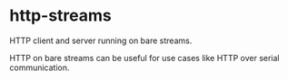# http-streams

HTTP client and server running on bare streams.

HTTP on bare streams can be useful for use cases like HTTP over serial communication.
